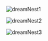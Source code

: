 ![dreamNest1](./public/assets/snap/dreamNest1.gif)

![dreamNest2](./public/assets/snap/dreamNest2.gif)

![dreamNest3](./public/assets/snap/dreamNest2.gif)
